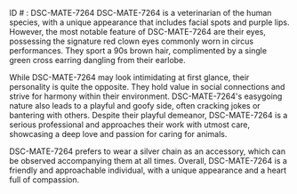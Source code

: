 ID # : DSC-MATE-7264
DSC-MATE-7264 is a veterinarian of the human species, with a unique appearance that includes facial spots and purple lips. However, the most notable feature of DSC-MATE-7264 are their eyes, possessing the signature red clown eyes commonly worn in circus performances. They sport a 90s brown hair, complimented by a single green cross earring dangling from their earlobe.

While DSC-MATE-7264 may look intimidating at first glance, their personality is quite the opposite. They hold value in social connections and strive for harmony within their environment. DSC-MATE-7264's easygoing nature also leads to a playful and goofy side, often cracking jokes or bantering with others. Despite their playful demeanor, DSC-MATE-7264 is a serious professional and approaches their work with utmost care, showcasing a deep love and passion for caring for animals.

DSC-MATE-7264 prefers to wear a silver chain as an accessory, which can be observed accompanying them at all times. Overall, DSC-MATE-7264 is a friendly and approachable individual, with a unique appearance and a heart full of compassion.